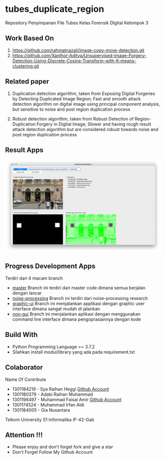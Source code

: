 # tubes_duplicate_region
Repository Penyimpanan File Tubes Kelas Forensik DIgital Kelompok 3

## Work Based On 
1. https://github.com/rahmatnazali/image-copy-move-detection.git
2. https://github.com/Xanthor-Aditya/Unsupervised-Image-Forgery-Detection-Using-Discrete-Cosine-Transform-with-K-means-clustering.git

## Related paper
1. Duplication detection algorithm, taken from Exposing Digital Forgeries by Detecting Duplicated Image Region; Fast and smooth attack detection algorithm on digital image using principal component analysis, but sensitive to noise and post region duplication process

2. Robust detection algorithm, taken from Robust Detection of Region-Duplication Forgery in Digital Image; Slower and having rough result attack detection algorithm but are considered robust towards noise and post region duplication process

## Result Apps
![ScreenShoot Apps](docs/image/image_gui.png?raw=true)

## Progress Development Apps
Terdiri dari 4 macam branch
- [master](https://github.com/RaihanHeggi/tubes_duplicate_region) Branch ini terdiri dari master code dimana semua berjalan dengan lancar
- [noise-processing](https://github.com/RaihanHeggi/tubes_duplicate_region/tree/noise-processing) Branch ini terdiri dari noise-processing research
- [graphic-ui](https://github.com/RaihanHeggi/tubes_duplicate_region/tree/graphic-ui) Branch ini menjalankan applikasi dengan graphic user interface dimana sangat mudah di jalankan
- [non-gui](https://github.com/RaihanHeggi/tubes_duplicate_region/tree/non-gui) Branch ini menjalankan aplikasi dengan menggunakan command line interface dimana pengoprasiannya dengan kode

## Build With
- Python Programming Language >= 3.7.2
- Silahkan install modul/library yang ada pada requirement.txt


## Colaborator
Name Of Contribute
- 1301184219 - Sya Raihan Heggi  [Github Account](github.com/RaihanHeggi)
- 1301180379 - Adabi Raihan Muhammad
- 1301198497 - Muhammad Faisal Amir [Github Account](github.com/amirisback)
- 1301174524 - Muhammad Irfan Aldi
- 1301184005 - Gia Nusantara

Telkom University S1 Informatika IF-42-Gab

## Attention !!!
- Please enjoy and don't forget fork and give a star
- Don't Forget Follow My Github Account
